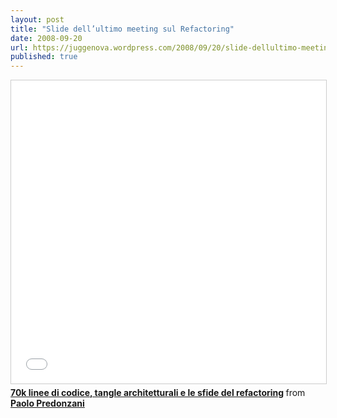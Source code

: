 ```yaml
---
layout: post
title: "Slide dell’ultimo meeting sul Refactoring"
date: 2008-09-20
url: https://juggenova.wordpress.com/2008/09/20/slide-dellultimo-meeting-sul-refactoring/
published: true 
---
```


<iframe src="//www.slideshare.net/slideshow/embed_code/key/uhOXh6Q2Lol2TW" width="595" height="485" frameborder="0" marginwidth="0" marginheight="0" scrolling="no" style="border:1px solid #CCC; border-width:1px; margin-bottom:5px; max-width: 100%;" allowfullscreen> </iframe> <div style="margin-bottom:5px"> <strong> <a href="//www.slideshare.net/slideshow/70k-linee-di-codice-tangle-architetturali-e-le-sfide-del-refactoring-presentation/609111" title="70k linee di codice, tangle architetturali e le sfide del refactoring" target="_blank">70k linee di codice, tangle architetturali e le sfide del refactoring</a> </strong> from <strong><a href="//www.slideshare.net/predo" target="_blank">Paolo Predonzani</a></strong> </div>

